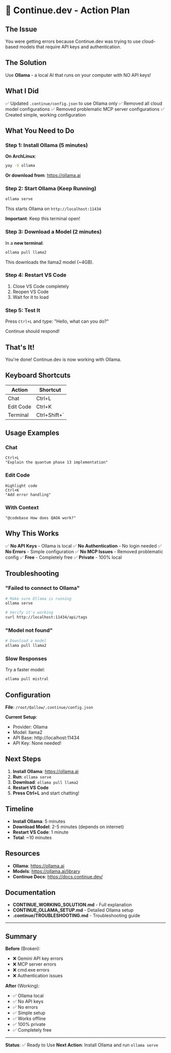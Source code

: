 # 🎯 Continue.dev - Action Plan

## The Issue

You were getting errors because Continue.dev was trying to use cloud-based models that require API keys and authentication.

## The Solution

Use **Ollama** - a local AI that runs on your computer with NO API keys!

## What I Did

✅ Updated `.continue/config.json` to use Ollama only
✅ Removed all cloud model configurations
✅ Removed problematic MCP server configurations
✅ Created simple, working configuration

## What You Need to Do

### Step 1: Install Ollama (5 minutes)

**On ArchLinux**:
```bash
yay -S ollama
```

**Or download from**: https://ollama.ai

### Step 2: Start Ollama (Keep Running)

```bash
ollama serve
```

This starts Ollama on `http://localhost:11434`

**Important**: Keep this terminal open!

### Step 3: Download a Model (2 minutes)

In a **new terminal**:
```bash
ollama pull llama2
```

This downloads the llama2 model (~4GB).

### Step 4: Restart VS Code

1. Close VS Code completely
2. Reopen VS Code
3. Wait for it to load

### Step 5: Test It

Press `Ctrl+L` and type: "Hello, what can you do?"

Continue should respond!

## That's It!

You're done! Continue.dev is now working with Ollama.

## Keyboard Shortcuts

| Action | Shortcut |
|--------|----------|
| Chat | Ctrl+L |
| Edit Code | Ctrl+K |
| Terminal | Ctrl+Shift+` |

## Usage Examples

### Chat
```
Ctrl+L
"Explain the quantum phase 13 implementation"
```

### Edit Code
```
Highlight code
Ctrl+K
"Add error handling"
```

### With Context
```
"@codebase How does QAOA work?"
```

## Why This Works

✅ **No API Keys** - Ollama is local
✅ **No Authentication** - No login needed
✅ **No Errors** - Simple configuration
✅ **No MCP Issues** - Removed problematic config
✅ **Free** - Completely free
✅ **Private** - 100% local

## Troubleshooting

### "Failed to connect to Ollama"
```bash
# Make sure Ollama is running
ollama serve

# Verify it's working
curl http://localhost:11434/api/tags
```

### "Model not found"
```bash
# Download a model
ollama pull llama2
```

### Slow Responses
Try a faster model:
```bash
ollama pull mistral
```

## Configuration

**File**: `/root/Qallow/.continue/config.json`

**Current Setup**:
- Provider: Ollama
- Model: llama2
- API Base: http://localhost:11434
- API Key: None needed!

## Next Steps

1. **Install Ollama**: https://ollama.ai
2. **Run**: `ollama serve`
3. **Download**: `ollama pull llama2`
4. **Restart VS Code**
5. **Press Ctrl+L** and start chatting!

## Timeline

- **Install Ollama**: 5 minutes
- **Download Model**: 2-5 minutes (depends on internet)
- **Restart VS Code**: 1 minute
- **Total**: ~10 minutes

## Resources

- **Ollama**: https://ollama.ai
- **Models**: https://ollama.ai/library
- **Continue Docs**: https://docs.continue.dev/

## Documentation

- **CONTINUE_WORKING_SOLUTION.md** - Full explanation
- **CONTINUE_OLLAMA_SETUP.md** - Detailed Ollama setup
- **.continue/TROUBLESHOOTING.md** - Troubleshooting guide

---

## Summary

**Before** (Broken):
- ❌ Gemini API key errors
- ❌ MCP server errors
- ❌ cmd.exe errors
- ❌ Authentication issues

**After** (Working):
- ✅ Ollama local
- ✅ No API keys
- ✅ No errors
- ✅ Simple setup
- ✅ Works offline
- ✅ 100% private
- ✅ Completely free

---

**Status**: ✅ Ready to Use
**Next Action**: Install Ollama and run `ollama serve`


